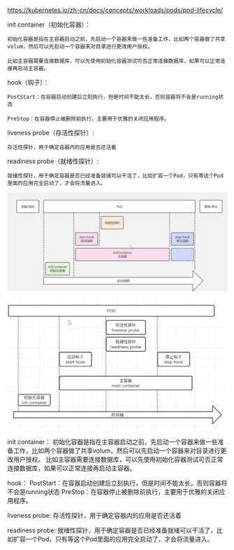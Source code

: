 https://kubernetes.io/zh-cn/docs/concepts/workloads/pods/pod-lifecycle/


init container（初始化容器）：

```
初始化容器是指在主容器启动之前，先启动一个容器来做一些准备工作，比如两个容器做了共享volum，然后可以先启动一个容器来对目录进行更改用户授权。

比如主容器需要连接数据库，可以先使用初始化容器测试可否正常连接数据库，如果可以正常连接再启动主容器。
```

hook（钩子）：

```
PostStart：在容器启动创建后立刻执行，但是时间不能太长，否则容器将不会是running状态

PreStop：在容器停止被删除前执行，主要用于优雅的关闭应用程序。
```

liveness probe（存活性探针）:

```
存活性探针，用于确定容器内的应用是否还活着
```

readiness probe（就绪性探针）:

```
就绪性探针，用于确定容器是否已经准备就绪可以干活了，比如扩容一个Pod，只有等这个Pod里面的应用完全启动了，才会将流量进入。
```


![](attachments/Pasted%20image%2020240830200844.png)

![](attachments/Pasted%20image%2020240830201021.png)



init container：
初始化容器是指在主容器启动之前，先启动一个容器来做一些准备工作，比如两个容器做了共享volum，然后可以先启动一个容器来对目录进行更改用户授权。
比如主容器需要连接数据库，可以先使用初始化容器测试可否正常连接数据库，如果可以正常连接再启动主容器。

hook：
PostStart：在容器启动创建后立刻执行，但是时间不能太长，否则容器将不会是running状态
PreStop：在容器停止被删除前执行，主要用于优雅的关闭应用程序。

liveness probe:
存活性探针，用于确定容器内的应用是否还活着

readiness probe:
就绪性探针，用于确定容器是否已经准备就绪可以干活了，比如扩容一个Pod，只有等这个Pod里面的应用完全启动了，才会将流量进入。
